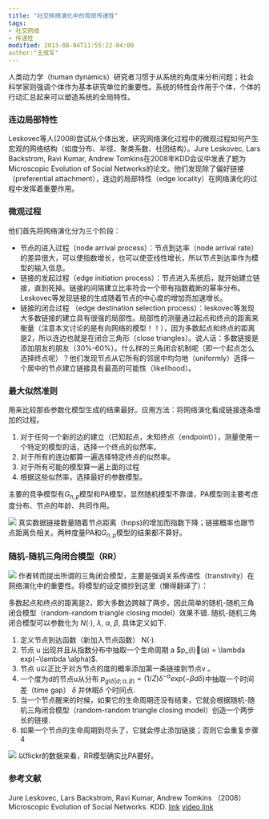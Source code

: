 ```yaml
---
title: "社交网络演化中的局部传递性"
tags:
- 社交网络
- 传递性
modified: 2013-08-04T11:55:22-04:00
author:"王成军"
---
```

人类动力学（human dynamics）研究者习惯于从系统的角度来分析问题；社会科学家则强调个体作为基本研究单位的重要性。系统的特性会作用于个体，个体的行动汇总起来可以塑造系统的全局特性。

### 连边局部特性

Leskovec等人(2008)尝试从个体出发，研究网络演化过程中的微观过程如何产生宏观的网络结构（如度分布、半径、聚类系数、社团结构）。Jure Leskovec, Lars Backstrom, Ravi Kumar, Andrew Tomkins在2008年KDD会议中发表了题为Microscopic Evolution of Social Networks的论文。他们发现除了偏好链接（preferential attachment），连边的局部特性（edge locality）在网络演化的过程中发挥着重要作用。

### 微观过程
他们首先将网络演化分为三个阶段：

- 节点的进入过程（node arrival process）：节点到达率（node arrival rate）的差异很大，可以使指数增长，也可以使亚线性增长，所以节点到达率作为模型的输入信息。
- 链接的发起过程（edge initiation process）：节点进入系统后，就开始建立链接，直到死掉。链接的间隔建立比率符合一个带有指数截断的幂率分布。Leskovec等发现链接的生成随着节点的中心度的增加而加速增长。
- 链接的闭合过程 （edge destination selection process）：leskovec等发现大多数链接的建立具有很强的局部性。局部性的测量通过起点和终点的距离来衡量（注意本文讨论的是有向网络的模型！！），因为多数起点和终点的距离是2，所以连边也就是在闭合三角形（close triangles）。说人话：多数链接是添加朋友的朋友（30%-60%）。什么样的三角闭合机制呢（即一个起点怎么选择终点呢）？他们发现节点从它所有的邻居中均匀地（uniformly）选择一个居中的节点建立链接具有最高的可能性（likelihood）。

### 最大似然准则
用来比较那些参数化模型生成的结果最好。应用方法：将网络演化看成链接逐条增加的过程。

1. 对于任何一个新的边的建立（已知起点，未知终点（endpoint）），测量使用一个特定的模型的话，选择一个终点的似然率。
2. 对于所有的连边都算一遍选择特定终点的似然率。
3. 对于所有可能的模型算一遍上面的过程
4. 根据这些似然率，选择最好的参数模型。

主要的竞争模型有$G_{n, p}$模型和PA模型，显然随机模型不靠谱，PA模型则主要考虑度分布、节点的年龄、共同作用。

![](http://chengjun.qiniudn.com/edges_leskovec.PNG)
真实数据链接数量随着节点距离（hops)的增加而指数下降；链接概率也跟节点距离负相关。两种度量PA和$G_{n, p}$模型的结果都不算好。

### 随机-随机三角闭合模型（RR）
![](http://chengjun.qiniudn.com/triangle-closing.PNG)
作者转而提出所谓的三角闭合模型，主要是强调关系传递性（transtivity）在网络演化中的重要性。将模型的设定摘抄到这里（懒得翻译了）：

多数起点和终点的距离是2，即大多数边跨越了两步。因此简单的随机-随机三角闭合模型（random-random triangle closing model）效果不错. 随机-随机三角闭合模型可以参数化为 $N(·)$, $\lambda$, $\alpha$, $\beta$, 具体定义如下.

1. 定义节点到达函数（新加入节点函数） N(·).
2. 节点 u 出现并且从指数分布中抽取一个生命周期 a $p_{l}(a) = \lambda  exp(−\lambda  \alpha)$.
3. 节点 u以正比于对方节点的度的概率添加第一条链接到节点v 。
4. 一个度为d的节点u从分布
$p_{g(\delta |d; \alpha, \beta)} = (1/Z) \delta^{ − \alpha}  exp(−\beta  d  \delta)$中抽取一个时间差（time gap） $\delta$  并休眠$\delta$ 个时间点.
5. 当一个节点醒来的时候，如果它的生命周期还没有结束，它就会根据随机-随机三角闭合模型（random-random triangle closing model）创造一个两步长的链接.
6. 如果一个节点的生命周期到尽头了，它就会停止添加链接；否则它会重复步骤4

![](http://chengjun.qiniudn.com/simulated_leskovec.PNG)
以flickr的数据来看，RR模型确实比PA要好。

### 参考文献
Jure Leskovec, Lars Backstrom, Ravi Kumar, Andrew Tomkins （2008）Microscopic Evolution of Social Networks. KDD. [link](http://vdisk.weibo.com/s/3nFsyZYcoo) [video link](http://videolectures.net/kdd08_leskovec_mesn/)
